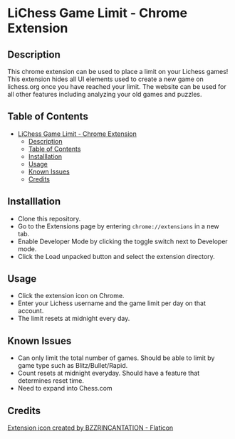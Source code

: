 # LiChess Game Limit - Chrome Extension

## Description

This chrome extension can be used to place a limit on your Lichess games! This extension hides all UI elements used to create a new game on lichess.org once you have reached your limit. The website can be used for all other features including analyzing your old games and puzzles.

## Table of Contents

- [LiChess Game Limit - Chrome Extension](#lichess-game-limit---chrome-extension)
  - [Description](#description)
  - [Table of Contents](#table-of-contents)
  - [Installlation](#installlation)
  - [Usage](#usage)
  - [Known Issues](#known-issues)
  - [Credits](#credits)

## Installlation

- Clone this repository.
- Go to the Extensions page by entering `chrome://extensions` in a new tab.
- Enable Developer Mode by clicking the toggle switch next to Developer mode.
- Click the Load unpacked button and select the extension directory.

## Usage

- Click the extension icon on Chrome.
- Enter your Lichess username and the game limit per day on that account.
- The limit resets at midnight every day.

## Known Issues

- Can only limit the total number of games. Should be able to limit by game type such as Blitz/Bullet/Rapid.
- Count resets at midnight everyday. Should have a feature that determines reset time.
- Need to expand into Chess.com

## Credits

<a href="https://www.flaticon.com/free-icons/checkmate" title="checkmate icons">Extension icon created by BZZRINCANTATION - Flaticon</a>
